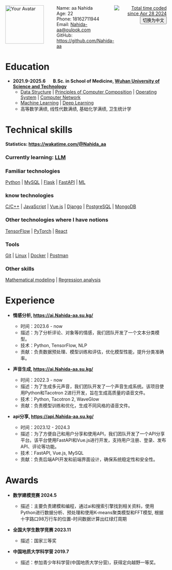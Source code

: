 <div style="display: flex; ">
  <img src="https://avatars.githubusercontent.com/u/12345678?v=4" alt="Your Avatar" width="120" style="margin-right: 40px;" />
  <ul style="list-style-type: none; padding: 0; margin: 0;">
    <li> Name: aa Nahida</li>
    <li> Age: 22</ls>
    <li> Phone: 18162711944</li>
    <li> Email: <a href="mailto:Nahida-aa@oulook.com">Nahida-aa@oulook.com</a></li>
    <li> GitHub: <a href="https://github.com/Nahida-aa">https://github.com/Nahida-aa</a></li>
  </ul>
  <div style="text-align: right;">
  <a href="https://wakatime.com/@5e13fdf2-a670-4afa-b581-82c3534b9c91"><img src="https://wakatime.com/badge/user/5e13fdf2-a670-4afa-b581-82c3534b9c91.svg" alt="Total time coded since Apr 28 2024" /></a><br />
  <button onclick="window.location.href='https://example.com/cn'">切换为中文</button>
  </div>
</div>

# Education

- **2021.9-2025.6 &nbsp; &nbsp; &nbsp; B.Sc. in School of Medicine, [Wuhan University of Science and Technology](https://www.wust.edu.cn/)**
  - [Data Structure](https://github.com/Nahida-aa/Data-Structure) | [Principles of Computer Composition](https://github.com/Nahida-aa/Computer_Composition) | [Operating System](https://github.com/Nahida-aa/OS) | [Computer Network](https://github.com/Nahida-aa/Computer-Network)
  - [Machine Learning](https://github.com/Nahida-aa/ML) | [Deep Learning](https://github.com/Nahida-aa/DL)
  - 高等数学满绩, 线性代数满绩, 基础化学满绩, 卫生统计学

# Technical skills

**Statistics: <https://wakatime.com/@Nahida_aa>**

### Currently learning: [LLM](https://github.com/Nahida-aa/LLM)

### Familiar technologies

[Python](https://github.com/Nahida-aa/Python) | [MySQL](https://github.com/Nahida-aa/MySQL) | [Flask](https://github.com/Nahida-aa/Flask) | [FastAPI](https://github.com/Nahida-aa/FastAPI) | [ML](https://github.com/Nahida-aa/ML)

### know technologies

[C/C++](https://github.com/Nahida-aa/OS) | [JavaScript](https://www.javascript.com/)
| [Vue.js](https://vuejs.org/) | [Django](https://www.djangoproject.com/) | [PostgreSQL](https://www.postgresql.org/) | [MongoDB](https://www.mongodb.com/)

### Other technologies where I have notions

[TensorFlow](https://www.tensorflow.org/) | [PyTorch](https://pytorch.org/) | [React](https://reactjs.org/)

### Tools

[Git](https://github.com/Nahida-aa/Data-Structure) | [Linux](https://github.com/Nahida-aa/OS) | [Docker](https://www.docker.com/) | [Postman](https://postman.com)

### Other skills

[Mathematical modeling](https://github.com/Nahida-aa/mm) | [Regression analysis](https://github.com/Nahida-aa/mm)

# Experience

- **情感分析, <https://ai.Nahida-aa.su.kg/>**
  - 时间：2023.6 - now
  - 描述：为了分析评论、对象等的情感，我们团队开发了一个文本分类模型。
  - 技术：Python, TensorFlow, NLP
  - 贡献：负责数据预处理、模型训练和评估，优化模型性能，提升分类准确率。

- **声音生成, <https://ai.Nahida-aa.su.kg/>**
  - 时间：2022.3 - now
  - 描述：为了生成多元声音，我们团队开发了一个声音生成系统。该项目使用Python和Tacotron 2进行开发，旨在生成高质量的语音文件。
  - 技术：Python, Tacotron 2, WaveGlow
  - 贡献：负责模型训练和优化，生成不同风格的语音文件。

- **api分享, <https://api.Nahida-aa.su.kg/>**
  - 时间：2023.12 - 2024.3
  - 描述：为了方便自己和用户分享和使用API，我们团队开发了一个API分享平台。该平台使用FastAPI和Vue.js进行开发，支持用户注册、登录、发布API、评论等功能。
  - 技术：FastAPI, Vue.js, MySQL
  - 贡献：负责后端API开发和前端界面设计，确保系统稳定性和安全性。

# Awards

- **数学建模竞赛 2024.5**
  - 描述：主要负责建模和编程，通过ai和搜索引擎找到相关资料，使用Python进行数据分析、预处理和使用K-means聚类模型和FFT模型, 根据十字路口98万行车的位置-时间数据计算出红绿灯周期
- **全国大学生数学竞赛 2023.11**
  - 描述：国家三等奖

- **中国地质大学科学营 2019.7**
  - 描述：参加青少年科学营(中国地质大学分营)，获得定向越野一等奖。


